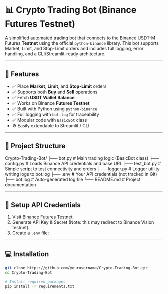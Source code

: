 # 📊 Crypto Trading Bot (Binance Futures Testnet)

A simplified automated trading bot that connects to the Binance USDT-M Futures **Testnet** using the official `python-binance` library. This bot supports Market, Limit, and Stop-Limit orders and includes full logging, error handling, and a CLI/Streamlit-ready architecture.

---

## 🚀 Features

- ✅ Place **Market**, **Limit**, and **Stop-Limit** orders
- ✅ Supports both **Buy** and **Sell** operations
- ✅ Fetch **USDT Wallet Balance**
- ✅ Works on Binance **Futures Testnet**
- ✅ Built with Python using `python-binance`
- ✅ Full logging with `bot.log` for traceability
- ✅ Modular code with `BasicBot` class
- ⚙️ Easily extendable to Streamlit / CLI

---

## 📁 Project Structure

Crypto-Trading-Bot/
├── bot.py # Main trading logic (BasicBot class)
├── config.py # Loads Binance API credentials and base URL
├── test_bot.py # Simple script to test connectivity and orders
├── logger.py # Logger utility writing logs to bot.log
├── .env # Your API credentials (not tracked in Git)
├── bot.log # Auto-generated log file
└── README.md # Project documentation



---

## 🔐 Setup API Credentials

1. Visit [Binance Futures Testnet](https://testnet.binancefuture.com).
2. Generate API Key & Secret (Note: this may redirect to Binance Vision testnet).
3. Create a `.env` file:


---

## 💻 Installation

```bash
git clone https://github.com/yourusername/Crypto-Trading-Bot.git
cd Crypto-Trading-Bot

# Install required packages
pip install -r requirements.txt
